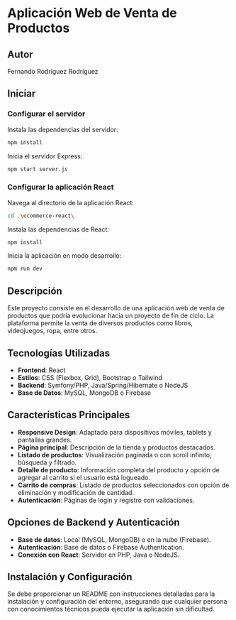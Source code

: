 # Aplicación Web de Venta de Productos

## Autor

Fernando Rodríguez Rodríguez

## Iniciar

### Configurar el servidor
Instala las dependencias del servidor:
```bash
npm install
```

Inicia el servidor Express:
```bash
npm start server.js
```

### Configurar la aplicación React
Navega al directorio de la aplicación React:
```bash
cd .\ecommerce-react\
```

Instala las dependencias de React:
```bash
npm install
```

Inicia la aplicación en modo desarrollo:
```bash
npm run dev
```

## Descripción
Este proyecto consiste en el desarrollo de una aplicación web de venta de productos que podría evolucionar hacia un proyecto de fin de ciclo. La plataforma permite la venta de diversos productos como libros, videojuegos, ropa, entre otros.

## Tecnologías Utilizadas
- **Frontend**: React
- **Estilos**: CSS (Flexbox, Grid), Bootstrap o Tailwind
- **Backend**: Symfony/PHP, Java/Spring/Hibernate o NodeJS
- **Base de Datos**: MySQL, MongoDB o Firebase

## Características Principales
- **Responsive Design**: Adaptado para dispositivos móviles, tablets y pantallas grandes.
- **Página principal**: Descripción de la tienda y productos destacados.
- **Listado de productos**: Visualización paginada o con scroll infinito, búsqueda y filtrado.
- **Detalle de producto**: Información completa del producto y opción de agregar al carrito si el usuario está logueado.
- **Carrito de compras**: Listado de productos seleccionados con opción de eliminación y modificación de cantidad.
- **Autenticación**: Páginas de login y registro con validaciones.

## Opciones de Backend y Autenticación
- **Base de datos**: Local (MySQL, MongoDB) o en la nube (Firebase).
- **Autenticación**: Base de datos o Firebase Authentication.
- **Conexión con React**: Servidor en PHP, Java o NodeJS.

## Instalación y Configuración
Se debe proporcionar un README con instrucciones detalladas para la instalación y configuración del entorno, asegurando que cualquier persona con conocimientos técnicos pueda ejecutar la aplicación sin dificultad.


